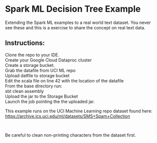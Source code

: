 # Spark ML Decision Tree Example
Extending the Spark ML examples to a real world text dataset. You never see these and this is a exercise to share the concept on real text data.

## Instructions:
Clone the repo to your IDE. <br>
Create your Google Cloud Dataproc cluster <br>
Create a storage bucket. <br>
Grab the datafile from UCI ML repo <br>
Upload datfile to storage bucket <br>
Edit the scala file on line 42 with the location of the datafile <br>
From the base directory run: <br>
sbt clean assembly<br>
Upload the jar to the Storage Bucket <br>
Launch the job pointing the the uploaded jar.<br>





This example runs on the UCI Machine Learning repo dataset found here: <br>
https://archive.ics.uci.edu/ml/datasets/SMS+Spam+Collection

<br>

Be careful to clean non-printing characters from the dataset first. <br>

